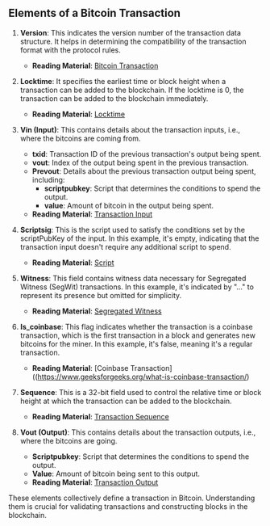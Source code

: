 ## Elements of a Bitcoin Transaction

1. **Version**: This indicates the version number of the transaction data structure. It helps in determining the compatibility of the transaction format with the protocol rules.  
   - **Reading Material**: [Bitcoin Transaction](https://developer.bitcoin.org/reference/transactions.html)

2. **Locktime**: It specifies the earliest time or block height when a transaction can be added to the blockchain. If the locktime is 0, the transaction can be added to the blockchain immediately.  
   - **Reading Material**: [Locktime](https://learnmeabitcoin.com/technical/transaction/locktime/)

3. **Vin (Input)**: This contains details about the transaction inputs, i.e., where the bitcoins are coming from.
   - **txid**: Transaction ID of the previous transaction's output being spent.
   - **vout**: Index of the output being spent in the previous transaction.
   - **Prevout**: Details about the previous transaction output being spent, including:
     - **scriptpubkey**: Script that determines the conditions to spend the output.
     - **value**: Amount of bitcoin in the output being spent.  
   - **Reading Material**: [Transaction Input](https://www.oreilly.com/library/view/mastering-bitcoin/9781491902639/ch05.html)

4. **Scriptsig**: This is the script used to satisfy the conditions set by the scriptPubKey of the input. In this example, it's empty, indicating that the transaction input doesn't require any additional script to spend.  
   - **Reading Material**: [Script](https://en.bitcoin.it/wiki/Script)

5. **Witness**: This field contains witness data necessary for Segregated Witness (SegWit) transactions. In this example, it's indicated by "..." to represent its presence but omitted for simplicity.  
   - **Reading Material**: [Segregated Witness](https://en.bitcoin.it/wiki/Segregated_Witness)

6. **Is_coinbase**: This flag indicates whether the transaction is a coinbase transaction, which is the first transaction in a block and generates new bitcoins for the miner. In this example, it's false, meaning it's a regular transaction.  
   - **Reading Material**: [Coinbase Transaction]((https://www.geeksforgeeks.org/what-is-coinbase-transaction/)

7. **Sequence**: This is a 32-bit field used to control the relative time or block height at which the transaction can be added to the blockchain.  
   - **Reading Material**: [Transaction Sequence](https://learnmeabitcoin.com/technical/transaction/input/sequence/)

8. **Vout (Output)**: This contains details about the transaction outputs, i.e., where the bitcoins are going.
   - **Scriptpubkey**: Script that determines the conditions to spend the output.
   - **Value**: Amount of bitcoin being sent to this output.  
   - **Reading Material**: [Transaction Output](https://learnmeabitcoin.com/technical/transaction/output/)

These elements collectively define a transaction in Bitcoin. Understanding them is crucial for validating transactions and constructing blocks in the blockchain.
